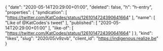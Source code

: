 {
  "date": "2020-05-14T20:29:00+01:00",
  "deleted": false,
  "h": "h-entry",
  "properties": {
    "syndication": [
      "https://twitter.com/KatCodes/status/1261014724390641664"
    ],
    "name": [
      "Like of @KatCodes's tweet"
    ],
    "published": [
      "2020-05-14T20:29:00+01:00"
    ],
    "like-of": [
      "https://twitter.com/KatCodes/status/1261014724390641664"
    ]
  },
  "kind": "likes",
  "slug": "2020/05/v9zvb",
  "client_id": "https://indigenous.realize.be"
}
